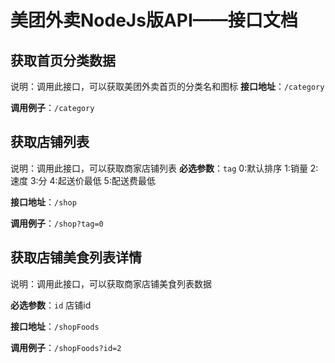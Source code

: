 # 美团外卖NodeJs版API——接口文档

## 获取首页分类数据
说明：调用此接口，可以获取美团外卖首页的分类名和图标
 ****接口地址****：`/category`
 
 ****调用例子****：`/category`
 
## 获取店铺列表
说明：调用此接口，可以获取商家店铺列表
 **必选参数**：`tag` 0:默认排序  1:销量  2:速度  3:分  4:起送价最低  5:配送费最低

 **接口地址**：`/shop`
 
 **调用例子**：`/shop?tag=0`
 
## 获取店铺美食列表详情
说明：调用此接口，可以获取商家店铺美食列表数据

 **必选参数**：`id` 店铺id

 **接口地址**：`/shopFoods`
 
 **调用例子**：`/shopFoods?id=2`